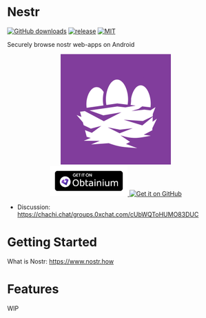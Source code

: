 # Nestr
[![GitHub downloads](https://img.shields.io/github/downloads/KoalaSat/nestr/total?label=Downloads&labelColor=27303D&color=0D1117&logo=github&logoColor=FFFFFF&style=flat)](https://github.com/KoalaSat/nestr/releases)
[![release](https://img.shields.io/github/v/release/KoalaSat/nestr)](https://github.com/KoalaSat/nostros/nestr)
[![MIT](https://img.shields.io/badge/license-MIT-blue)](https://github.com/KoalaSat/nestr/blob/main/LICENSE)

 Securely browse nostr web-apps on Android

<div align="center">
    <img src="./app/src/main/res/playstore-icon.png" alt="Description of Image"  height="256"/>
</div>
<div align="center">
    <a href="https://github.com/ImranR98/Obtainium" target="_blank">
        <img src="./docs/obtainium.png" alt="Get it on Obtaininum" height="70" />
    </a>
<!--     <a src="https://github.com/zapstore/zapstore-cli" target="_blank">
        <img src="./docs/obtainium.png alt="Get it on Zap.Store" height="70" />
    </a> -->
    <a href="https://github.com/KoalaSat/nestr/releases" target="_blank">
        <img src="https://github.com/machiav3lli/oandbackupx/raw/034b226cea5c1b30eb4f6a6f313e4dadcbb0ece4/badge_github.png" alt="Get it on GitHub" height="70">
    </a>
</div>

- Discussion: https://chachi.chat/groups.0xchat.com/cUbWQToHUMO83DUC

# Getting Started

What is Nostr: https://www.nostr.how

# Features

WIP
